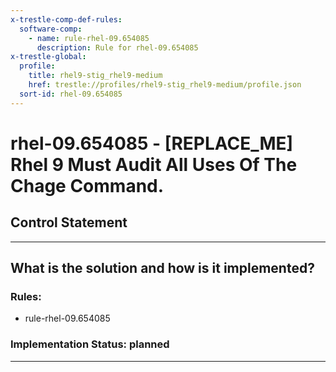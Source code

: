 ```yaml
---
x-trestle-comp-def-rules:
  software-comp:
    - name: rule-rhel-09.654085
      description: Rule for rhel-09.654085
x-trestle-global:
  profile:
    title: rhel9-stig_rhel9-medium
    href: trestle://profiles/rhel9-stig_rhel9-medium/profile.json
  sort-id: rhel-09.654085
---
```


# rhel-09.654085 - \[REPLACE_ME\] Rhel 9 Must Audit All Uses Of The Chage Command.

## Control Statement

______________________________________________________________________

## What is the solution and how is it implemented?

<!-- For implementation status enter one of: implemented, partial, planned, alternative, not-applicable -->

<!-- Note that the list of rules under ### Rules: is read-only and changes will not be captured after assembly to JSON -->

<!-- Add control implementation description here for control: rhel-09.654085 -->

### Rules:

  - rule-rhel-09.654085

### Implementation Status: planned

______________________________________________________________________
